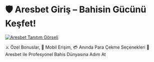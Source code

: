 <h1>🛡️ Aresbet Giriş – Bahisin Gücünü Keşfet!</h1>

<a href="https://arezbet766.com/" target="_blank">
  <img src="https://github.com/user-attachments/assets/2da1f666-f928-4b7f-aa76-18e07f0a9239" alt="Aresbet Tanıtım Görseli" style="max-width:100%;">
</a>

<p>⚔️ Özel Bonuslar, 📱 Mobil Erişim, 💳 Anında Para Çekme Seçenekleri 🎯 Aresbet ile Profesyonel Bahis Dünyasına Adım At</p>
